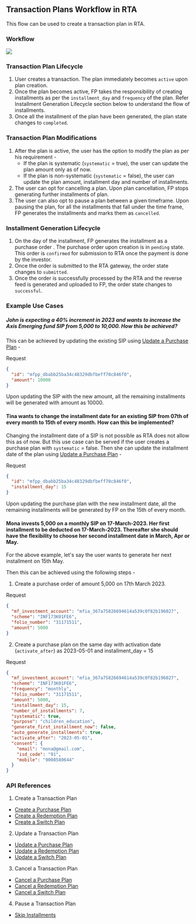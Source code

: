 ## Transaction Plans Workflow in RTA

This flow can be used to create a transaction plan in RTA.

### Workflow
<div>
  <img src="../../images/transaction-plans-workflow.png">
</div>


### Transaction Plan Lifecycle
1. User creates a transaction. The plan immediately becomes `active` upon plan creation. 
2. Once the plan becomes active, FP takes the responsibility of creating installments as per the `installment_day` and `frequency` of the plan. Refer Installment Generation Lifecycle section below to understand the flow of installments.
3. Once all the installment of the plan have been generated, the plan state changes to `completed`.

### Transaction Plan Modifications
1. After the plan is active, the user has the option to modify the plan as per his requirement -
   - If the plan is systematic (`systematic` = true), the user can update the plan amount only as of now.
   - If the plan is non-systematic (`systematic` = false), the user can update the plan amount, installment day and number of installments.
2. The user can opt for cancelling a plan. Upon plan cancellation, FP stops generating further installments of plan.
3. The user can also opt to pause a plan between a given timeframe. Upon pausing the plan, for all the installments that fall under the time frame, FP generates the installments and marks them as `cancelled`. 

### Installment Generation Lifecycle
1. On the day of the installment, FP generates the installment as a purchase order . The purchase order upon creation is in `pending` state. This order is `confirmed` for submission to RTA once the payment is done by the investor.
2. Once the order is submitted to the RTA gateway, the order state changes to `submitted`.
3. Once the order is successfully processed by the RTA and the reverse feed is generated and uploaded to FP, the order state changes to `successful`.

### Example Use Cases

##### John is expecting a 40% increment in 2023 and wants to increase the Axis Emerging fund SIP from 5,000 to 10,000. How this be achieved?

This can be achieved by updating the existing SIP using [Update a Purchase Plan](#https://fintechprimitives.com/docs/api/#update-a-purchase-plan) -

Request
```json
{
  "id": "mfpp_dbabb25ba34c48329dbfbeff70c846f0",
  "amount": 10000
}
```

Upon updating the SIP with the new amount, all the remaining installments will be generated with amount as 10000.

#### Tina wants to change the installment date for an existing SIP from 07th of every month to 15th of every month. How can this be implemented? 

Changing the installment date of a SIP is not possible as RTA does not allow this as of now.
But this use case can be served if the user creates a purchase plan with `systematic` = false.
Then she can update the installment date of the plan using [Update a Purchase Plan](#https://fintechprimitives.com/docs/api/#update-a-purchase-plan) -

Request
```json
{
  "id": "mfpp_dbabb25ba34c48329dbfbeff70c846f0",
  "installment_day": 15
}
```

Upon updating the purchase plan with the new installment date, all the remaining installments will be generated by FP on the 15th of every month.

#### Mona invests 5,000 on a monthly SIP  on 17-March-2023. Her first installment to be deducted on 17-March-2023. Thereafter she should have the flexibility to choose her second installment date in March, Apr or May. 

For the above example, let's say the user wants to generate her next installment on 15th May.

Then this can be achieved using the following steps -
1. Create a purchase order of amount 5,000 on 17th March 2023.

Request
```json
{
  "mf_investment_account": "mfia_367a75826694614a539c0f82b196027",
  "scheme": "INF173K01FE6",
  "folio_number": "31171511",
  "amount": 5000
}
```

2. Create a purchase plan on the same day with activation date (`activate_after`) as 2023-05-01 and installment_day = 15

Request
```json
{
  "mf_investment_account": "mfia_367a75826694614a539c0f82b196027",
  "scheme": "INF173K01FE6",
  "frequency": "monthly",
  "folio_number": "31171511",
  "amount": 5000,
  "installment_day": 15,
  "number_of_installments": 7,
  "systematic": true,
  "purpose": "children_education",
  "generate_first_installment_now": false,
  "auto_generate_installments": true,
  "activate_after": "2023-05-01",
  "consent": {
    "email": "mona@gmail.com",
    "isd_code": "91",
    "mobile": "9008580644"
  }
}
```

### API References
1. Create a Transaction Plan
  - [Create a Purchase Plan](#https://fintechprimitives.com/docs/api/#create-a-purchase-plan)
  - [Create a Redemption Plan](#https://fintechprimitives.com/docs/api/#create-a-redemption-plan)
  - [Create a Switch Plan](#https://fintechprimitives.com/docs/api/#create-a-switch-plan)

2. Update a Transaction Plan
  - [Update a Purchase Plan](#https://fintechprimitives.com/docs/api/#update-a-purchase-plan)
  - [Update a Redemption Plan](#https://fintechprimitives.com/docs/api/#update-a-redemption-plan)
  - [Update a Switch Plan](#https://fintechprimitives.com/docs/api/#update-a-switch-plan)

3. Cancel a Transaction Plan
  - [Cancel a Purchase Plan](#https://fintechprimitives.com/docs/api/#cancel-a-purchase-plan)
  - [Cancel a Redemption Plan](#https://fintechprimitives.com/docs/api/#cancel-a-redemption-plan)
  - [Cancel a Switch Plan](#https://fintechprimitives.com/docs/api/#cancel-a-switch-plan)

4. Pause a Transaction Plan
  - [Skip Installments](#https://fintechprimitives.com/docs/api/#skip-installments-via-skip-instructions)
